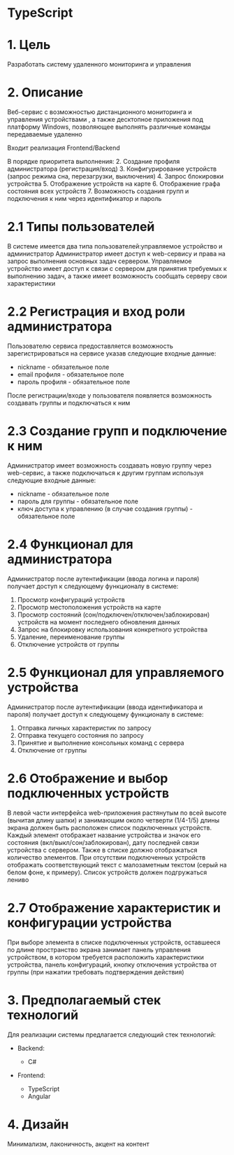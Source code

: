 # TypeScript

# 1. Цель
Разработать систему удаленного мониторинга и управления 

# 2. Описание
Веб-сервис с возможностью дистанционного мониторинга и управления устройствами
, а также десктопное приложения под платформу Windows, позволяющее выполнять различные команды передаваемые удаленно

Входит реализация Frontend/Backend

В порядке приоритета выполнения:
2. Создание профиля администратора (регистрация/вход)
3. Конфигурирование устройств (запрос режима сна, перезагрузки, выключения)
4. Запрос блокировки устройства
5. Отображение устройств на карте
6. Отображение графа состояния всех устройств
7. Возможность создания групп и подключения к ним через идентификатор и пароль

# 2.1 Типы пользователей
В системе имеется два типа пользователей:управляемое устройство и администратор 
Администратор имеет доступ к web-сервису и права на запрос выполнения основных задач сервером.
Управляемое устройство имеет доступ к связи с сервером для принятия требуемых к выполнению задач, а также имеет возможность сообщать серверу свои характеристики

# 2.2 Регистрация и вход роли администратора
Пользователю сервиса предоставляется возможность зарегистрироваться на сервисе указав следующие входные данные:

* nickname - обязательное поле
* email профиля - обязательное поле
* пароль профиля - обязательное поле

После регистрации/входе у пользователя появляется возможность создавать группы и подключаться к ним

# 2.3 Создание групп и подключение к ним
Администратор имеет возможность создавать новую группу через web-сервис, а также подключаться к другим группам используя следующие входные данные:

* nickname - обязательное поле
* пароль для группы - обязательное поле
* ключ доступа к управлению (в случае создания группы) - обязательное поле
  
# 2.4 Функционал для администратора
Администратор после аутентификации (ввода логина и пароля) получает доступ к следующему функционалу в системе:

1. Просмотр конфигураций устройств
3. Просмотр местоположения устройств на карте
4. Просмотр состояний (сон/подключен/отключен/заблокирован) устройств на момент последнего обновления данных
5. Запрос на блокировку использования конкретного устройства
6. Удаление, переименование группы
7. Отключение устройств от группы


# 2.5 Функционал для управляемого устройства
Администратор после аутентификации (ввода идентификатора и пароля) получает доступ к следующему функционалу в системе:

1. Отправка личных характеристик по запросу
2. Отправка текущего состояния по запросу
3. Принятие и выполнение консольных команд с сервера
4. Отключение от группы

# 2.6 Отображение и выбор подключенных устройств
В левой части интерфейса web-приложения растянутым по всей высоте (вычитая длину шапки) и занимающим около четверти (1/4-1/5) длины экрана должен быть расположен список подключенных устройств. Каждый элемент отображает название устройства и значок его состояния (вкл/выкл/сон/заблокирован), дату последней связи устройства с сервером. Также в списке должно отображаться количество элементов. При отсутствии подключенных устройств отображать соответствующий текст с малозаметным текстом (серый на белом фоне, к примеру). Список устройств должен подгружаться лениво

# 2.7 Отображение характеристик и конфигурации устройства
При выборе элемента в списке подключенных устройств, оставшееся по длине пространство экрана занимает панель управления устройством, в котором требуется расположить характеристики устройства, панель конфигураций, кнопку отключения устройства от группы (при нажатии требовать подтверждения действия)


# 3. Предполагаемый стек технологий
Для реализации системы предлагается следующий стек технологий:

* Backend:
    - C#

* Frontend:
    - TypeScript
    - Angular

# 4. Дизайн
Минимализм, лаконичность, акцент на контент

